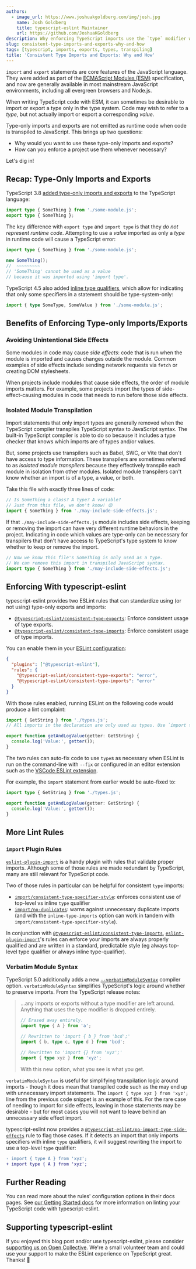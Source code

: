 ```yaml
---
authors:
  - image_url: https://www.joshuakgoldberg.com/img/josh.jpg
    name: Josh Goldberg
    title: typescript-eslint Maintainer
    url: https://github.com/JoshuaKGoldberg
description: Why enforcing TypeScript imports use the `type` modifier when possible benefits some project setups.
slug: consistent-type-imports-and-exports-why-and-how
tags: [typescript, imports, exports, types, transpiling]
title: 'Consistent Type Imports and Exports: Why and How'
---
```


`import` and `export` statements are core features of the JavaScript language.
They were added as part of the [ECMAScript Modules (ESM)](https://nodejs.org/api/esm.html#modules-ecmascript-modules) specification, and now are generally available in most mainstream JavaScript environments, including all evergreen browsers and Node.js.

When writing TypeScript code with ESM, it can sometimes be desirable to import or export a type only in the type system.
Code may wish to refer to a _type_, but not actually import or export a corresponding _value_.

Type-only imports and exports are not emitted as runtime code when code is transpiled to JavaScript.
This brings up two questions:

- Why would you want to use these type-only imports and exports?
- How can you enforce a project use them whenever necessary?

Let's dig in!

<!--truncate-->

## Recap: Type-Only Imports and Exports

TypeScript 3.8 [added type-only imports and exports](https://www.typescriptlang.org/docs/handbook/release-notes/typescript-3-8.html#type-only-imports-and-export) to the TypeScript language:

```ts
import type { SomeThing } from './some-module.js';
export type { SomeThing };
```

The key difference with `export type` and `import type` is that they _do not represent runtime code_.
Attempting to use a _value_ imported as only a _type_ in runtime code will cause a TypeScript error:

```ts twoslash
import type { SomeThing } from './some-module.js';

new SomeThing();
//  ~~~~~~~~~
// 'SomeThing' cannot be used as a value
// because it was imported using 'import type'.
```

TypeScript 4.5 also added [inline type qualifiers](https://www.typescriptlang.org/docs/handbook/release-notes/typescript-4-5.html#type-modifiers-on-import-names), which allow for indicating that only some specifiers in a statement should be type-system-only:

```ts
import { type SomeType, SomeValue } from './some-module.js';
```

## Benefits of Enforcing Type-only Imports/Exports

### Avoiding Unintentional Side Effects

Some modules in code may cause _side effects_: code that is run when the module is imported and causes changes outside the module.
Common examples of side effects include sending network requests via `fetch` or creating DOM stylesheets.

When projects include modules that cause side effects, the order of module imports matters.
For example, some projects import the types of side-effect-causing modules in code that needs to run before those side effects.

### Isolated Module Transpilation

Import statements that only import types are generally removed when the TypeScript compiler transpiles TypeScript syntax to JavaScript syntax.
The built-in TypeScript compiler is able to do so because it includes a type checker that knows which imports are of types and/or values.

But, some projects use transpilers such as Babel, SWC, or Vite that don't have access to type information.
These transpilers are sometimes referred to as _isolated module transpilers_ because they effectively transpile each module in isolation from other modules.
Isolated module transpilers can't know whether an import is of a type, a value, or both.

Take this file with exactly three lines of code:

```ts
// Is SomeThing a class? A type? A variable?
// Just from this file, we don't know! 😫
import { SomeThing } from './may-include-side-effects.js';
```

If that `./may-include-side-effects.js` module includes side effects, keeping or removing the import can have very different runtime behaviors in the project.
Indicating in code which values are type-only can be necessary for transpilers that don't have access to TypeScript's type system to know whether to keep or remove the import.

```ts
// Now we know this file's SomeThing is only used as a type.
// We can remove this import in transpiled JavaScript syntax.
import type { SomeThing } from './may-include-side-effects.js';
```

## Enforcing With typescript-eslint

typescript-eslint provides two ESLint rules that can standardize using (or not using) type-only exports and imports:

- [`@typescript-eslint/consistent-type-exports`](/rules/consistent-type-exports): Enforce consistent usage of type exports.
- [`@typescript-eslint/consistent-type-imports`](/rules/consistent-type-imports): Enforce consistent usage of type imports.

You can enable them in your [ESLint configuration](https://eslint.org/docs/latest/user-guide/configuring):

```json
{
  "plugins": ["@typescript-eslint"],
  "rules": {
    "@typescript-eslint/consistent-type-exports": "error",
    "@typescript-eslint/consistent-type-imports": "error"
  }
}
```

With those rules enabled, running ESLint on the following code would produce a lint complaint:

```ts
import { GetString } from './types.js';
// All imports in the declaration are only used as types. Use `import type`.

export function getAndLogValue(getter: GetString) {
  console.log('Value:', getter());
}
```

The two rules can auto-fix code to use `type`s as necessary when ESLint is run on the command-line with `--fix` or configured in an editor extension such as the [VSCode ESLint extension](https://marketplace.visualstudio.com/items?itemName=dbaeumer.vscode-eslint).

For example, the `import` statement from earlier would be auto-fixed to:

```ts
import type { GetString } from './types.js';

export function getAndLogValue(getter: GetString) {
  console.log('Value:', getter());
}
```

## More Lint Rules

### `import` Plugin Rules

[`eslint-plugin-import`](https://github.com/import-js/eslint-plugin-import) is a handy plugin with rules that validate proper imports.
Although some of those rules are made redundant by TypeScript, many are still relevant for TypeScript code.

Two of those rules in particular can be helpful for consistent `type` imports:

- [`import/consistent-type-specifier-style`](https://github.com/import-js/eslint-plugin-import/blob/main/docs/rules/consistent-type-specifier-style.md): enforces consistent use of top-level vs inline `type` qualifier
- [`import/no-duplicates`](https://github.com/import-js/eslint-plugin-import/blob/main/docs/rules/no-duplicates.md#inline-type-imports): warns against unnecessary duplicate imports (and with the `inline-type-imports` option can work in tandem with `import/consistent-type-specifier-style`).

In conjunction with [`@typescript-eslint/consistent-type-imports`](/rules/consistent-type-imports), [`eslint-plugin-import`](https://github.com/import-js/eslint-plugin-import)'s rules can enforce your imports are always properly qualified and are written in a standard, predictable style (eg always top-level type qualifier or always inline type-qualifier).

### Verbatim Module Syntax

TypeScript 5.0 additionally adds a new [`--verbatimModuleSyntax`](https://devblogs.microsoft.com/typescript/announcing-typescript-5-0-beta/#verbatimmodulesyntax) compiler option.
`verbatimModuleSyntax` simplifies TypeScript's logic around whether to preserve imports.
From the TypeScript release notes:

> ...any imports or exports without a type modifier are left around.
> Anything that uses the type modifier is dropped entirely.
>
> ```ts
> // Erased away entirely.
> import type { A } from 'a';
>
> // Rewritten to 'import { b } from 'bcd';'
> import { b, type c, type d } from 'bcd';
>
> // Rewritten to 'import {} from 'xyz';'
> import { type xyz } from 'xyz';
> ```
>
> With this new option, what you see is what you get.

`verbatimModuleSyntax` is useful for simplifying transpilation logic around imports - though it does mean that transpiled code such as the may end up with unnecessary import statements.
The `import { type xyz } from 'xyz';` line from the previous code snippet is an example of this.
For the rare case of needing to import for side effects, leaving in those statements may be desirable - but for most cases you will not want to leave behind an unnecessary side effect import.

typescript-eslint now provides a [`@typescript-eslint/no-import-type-side-effects`](/rules/no-import-type-side-effects) rule to flag those cases.
If it detects an import that only imports specifiers with inline `type` qualifiers, it will suggest rewriting the import to use a top-level `type` qualifier:

```diff
- import { type A } from 'xyz';
+ import type { A } from 'xyz';
```

## Further Reading

You can read more about the rules' configuration options in their docs pages.
See [our Getting Started docs](/getting-started) for more information on linting your TypeScript code with typescript-eslint.

## Supporting typescript-eslint

If you enjoyed this blog post and/or use typescript-eslint, please consider [supporting us on Open Collective](https://opencollective.com/typescript-eslint).
We're a small volunteer team and could use your support to make the ESLint experience on TypeScript great.
Thanks! 💖
